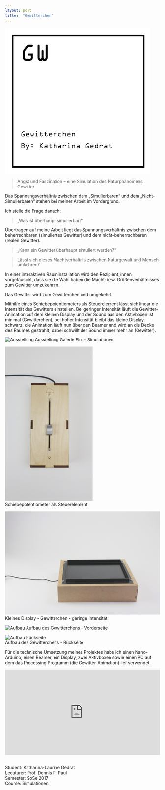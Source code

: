 ```yaml
---
layout: post
title:  "Gewitterchen"
---
```


![Titel](/images/gewitterchen/kg_gewitterchen_01.jpg)

> Angst und Faszination – eine Simulation des Naturphänomens Gewitter

Das Spannungsverhältnis zwischen dem „Simulierbaren“ und dem „Nicht-Simulierbaren“ stehen bei meiner Arbeit im Vordergrund.

Ich stelle die Frage danach: 

> „Was ist überhaupt simulierbar?“ 

Übertragen auf meine Arbeit liegt das Spannungsverhältnis zwischen dem beherrschbaren (simuliertes Gewitter) und dem nicht-beherrschbaren (realen Gewitter).

> „Kann ein Gewitter überhaupt simuliert werden?“

> Lässt sich dieses Machtverhältnis zwischen Naturgewalt und Mensch umkehren?

In einer interaktiven Rauminstallation wird den Rezipient_innen vorgetäuscht, dass sie die Wahl haben die Macht-bzw. Größenverhältnisses zum Gewitter umzukehren.

Das Gewitter wird zum Gewitterchen und umgekehrt.

Mithilfe eines Schiebepotentiometers als Steuerelement lässt sich linear die Intensität des Gewitters einstellen. Bei geringer Intensität läuft die Gewitter-Animation auf dem kleinen Display und der Sound aus den Aktivboxen ist minimal (Gewitterchen), bei hoher Intensität bleibt das kleine Display schwarz, die Animation läuft nun über den Beamer und wird an die Decke des Raumes gestrahlt, dabei schwillt der Sound immer mehr an (Gewitter).

![Ausstellung](/images/gewitterchen/kg_gewitterchen_02.jpg) Ausstellung Galerie Flut - Simulationen

<img src="/images/gewitterchen/kg_gewitterchen_03.jpg" alt="Schiebepotentiometer" height="500" width="auto"/>
<br>
Schiebepotentiometer als Steuerelement

![Display](/images/gewitterchen/kg_gewitterchen_04.jpg)
Kleines Display - Gewitterchen - geringe Intensität

![Aufbau](/images/gewitterchen/kg_gewitterchen_05.jpg)
Aufbau des Gewitterchens - Vorderseite

<img src="/images/gewitterchen/kg_gewitterchen_06.jpg" alt="Aufbau Rückseite" height="500" width="auto"/> 
<br>
Aufbau des Gewitterchens - Rückseite

Für die technische Umsetzung meines Projektes habe ich einen Nano-Arduino, einen Beamer, ein Display, zwei Aktivboxen sowie einen PC auf dem das Processing Programm (die Gewitter-Animation) lief verwendet. <br>

<div style="padding:55.21% 0 0 0;position:relative;"><iframe src="https://player.vimeo.com/video/833962307?title=0&byline=0&portrait=0&speed=0&badge=0&autopause=0&player_id=0&app_id=58479/embed" allow="autoplay; fullscreen; picture-in-picture" allowfullscreen frameborder="0" style="position:absolute;top:0;left:0;width:100%;height:100%;"></iframe></div>

<br>

Student: Katharina-Laurine Gedrat <br>
Lecuturer: Prof. Dennis P. Paul <br>
Semester: SoSe 2017 <br>
Course: Simulationen